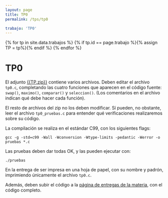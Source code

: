 ```yaml
---
layout: page
title: TP0
permalink: /tps/tp0

trabajo: 'TP0'
---
```

{% for tp in site.data.trabajos %}
{% if tp.id == page.trabajo %}{% assign TP = tp%}{% endif %}
{% endfor %}

TP0
=======

El adjunto [{{TP.zip}}]({{TP.zip_link}}) contiene varios archivos.
Deben editar el archivo `tp0.c`, completando las cuatro funciones que 
aparecen en el código fuente: `swap()`,  `maximo()`, `comparar()` y `seleccion()`.
(Los comentarios en el archivo indican qué debe hacer cada función).

El resto de archivos del zip no los deben modificar. Sí pueden, no obstante, leer el archivo `tp0_pruebas.c` para entender qué verificaciones realizaremos sobre su código.

La compilación se realiza en el estándar C99, con los siguientes flags: 

    gcc -g -std=c99 -Wall -Wconversion -Wtype-limits -pedantic -Werror -o pruebas *.c

Las pruebas deben dar todas OK, y las pueden ejecutar con: 

    ./pruebas

En la entrega de ser impresa en una hoja de papel, con su nombre y padrón, imprimiendo únicamente el archivo `tp0.c`. 

Además, deben subir el código a la [página de entregas de la materia]({{site.entregas}}), con el código completo.

